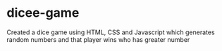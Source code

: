 # dicee-game
Created a dice game using HTML, CSS and Javascript which generates random numbers and that player wins who has greater number
